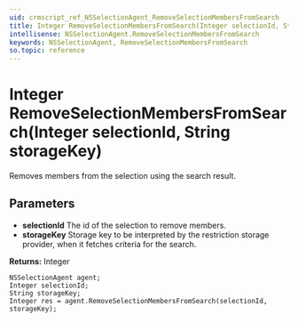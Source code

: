 ```yaml
---
uid: crmscript_ref_NSSelectionAgent_RemoveSelectionMembersFromSearch
title: Integer RemoveSelectionMembersFromSearch(Integer selectionId, String storageKey)
intellisense: NSSelectionAgent.RemoveSelectionMembersFromSearch
keywords: NSSelectionAgent, RemoveSelectionMembersFromSearch
so.topic: reference
---
```


# Integer RemoveSelectionMembersFromSearch(Integer selectionId, String storageKey)

Removes members from the selection using the search result.

## Parameters

* **selectionId** The id of the selection to remove members.
* **storageKey** Storage key to be interpreted by the restriction storage provider, when it fetches criteria for the search.

**Returns:** Integer

```crmscript
NSSelectionAgent agent;
Integer selectionId;
String storageKey;
Integer res = agent.RemoveSelectionMembersFromSearch(selectionId, storageKey);
```

